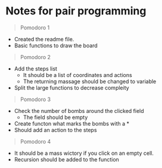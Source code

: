 # Notes for pair programming

> Pomodoro 1

- Created the readme file.
- Basic functions to draw the board

> Pomodoro 2

- Add the steps list
  - It should be a list of coordinates and actions
  - The returning massage should be changed to variable
- Split the large functions to decrease compleity

> Pomodoro 3

- Check the number of bombs around the clicked field
  - The field should be empty
- Create functon what marks the bombs with a \*
- Should add an action to the steps

> Pomodoro 4

- It should be a mass wictory if you click on an empty cell.
- Recursion should be added to the function
